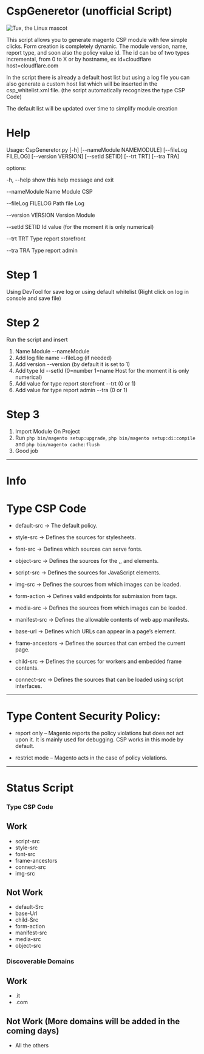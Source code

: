 CspGeneretor (unofficial Script)
======

![Tux, the Linux mascot](https://www.evemilano.com/wp-content/uploads/2017/06/Magento_logo.png)

This script allows you to generate magento CSP module with few simple clicks.
Form creation is completely dynamic.
The module version, name, report type, and soon also the policy value id.
The id can be of two types incremental, from 0 to X or by hostname, ex id=cloudflare host=cloudflare.com

In the script there is already a default host list but using a log file you can also generate a custom host list which will be inserted in the csp_whitelist.xml file. (the script automatically recognizes the type CSP Code)

The default list will be updated over time to simplify module creation

# Help
Usage: CspGeneretor.py [-h] [--nameModule NAMEMODULE] [--fileLog FILELOG] [--version VERSION] [--setId SETID]
               [--trt TRT] [--tra TRA]


options:

  -h, --help            show this help message and exit
  
  --nameModule          Name Module CSP
  
  --fileLog FILELOG     Path file Log
  
  --version VERSION     Version Module
  
  --setId SETID         Id value (for the moment it is only numerical)
  
  --trt TRT             Type report storefront
  
  --tra TRA             Type report admin

  # Step 1
  Using DevTool for save log or using default whitelist (Right click on log in console and save file)

  # Step 2
  Run the script and insert
  1. Name Module --nameModule
  2. Add log file name --fileLog (if needed)
  3. Add version --version (by default it is set to 1)
  4. Add type Id --setId (0=number 1=name Host for the moment it is only numerical)
  5. Add value for type report storefront --trt (0 or 1)
  6. Add value for type report admin --tra (0 or 1)
  
  # Step 3 
  1. Import Module On Project 
  2. Run `php bin/magento setup:upgrade`, `php bin/magento setup:di:compile` and `php bin/magento cache:flush`
  3. Good job

---------------------------

# Info

# Type CSP Code
- default-src -> The default policy. 

- style-src -> Defines the sources for stylesheets. 

- font-src -> Defines which sources can serve fonts.

- object-src -> Defines the sources for the ,, and elements.

- script-src -> Defines the sources for JavaScript elements.

- img-src	-> Defines the sources from which images can be loaded.

- form-action -> Defines valid endpoints for submission from tags.

- media-src -> Defines the sources from which images can be loaded.

- manifest-src -> Defines the allowable contents of web app manifests.

- base-url -> Defines which URLs can appear in a page’s <base> element.

- frame-ancestors -> Defines the sources that can embed the current page.

- child-src	-> Defines the sources for workers and embedded frame contents.

- connect-src	-> Defines the sources that can be loaded using script interfaces.

---------------------------

# Type Content Security Policy:

- report only – Magento reports the policy violations but does not act upon it. It is mainly used for debugging. CSP works in this mode by default.

- restrict mode – Magento acts in the case of policy violations.

---------------------------

# Status Script

### Type CSP Code
## Work

- script-src
- style-src
- font-src
- frame-ancestors
- connect-src
- img-src

## Not Work

- default-Src 
- base-Url 
- child-Src 
- form-action 	
- manifest-src 
- media-src 
- object-src 

### Discoverable Domains
## Work

- .it
- .com

## Not Work (More domains will be added in the coming days)
- All the others
